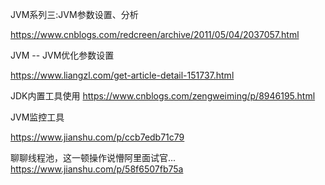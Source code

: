 JVM系列三:JVM参数设置、分析

https://www.cnblogs.com/redcreen/archive/2011/05/04/2037057.html


JVM -- JVM优化参数设置

https://www.liangzl.com/get-article-detail-151737.html


JDK内置工具使用
https://www.cnblogs.com/zengweiming/p/8946195.html

JVM监控工具

https://www.jianshu.com/p/ccb7edb71c79

聊聊线程池，这一顿操作说懵阿里面试官...
https://www.jianshu.com/p/58f6507fb75a